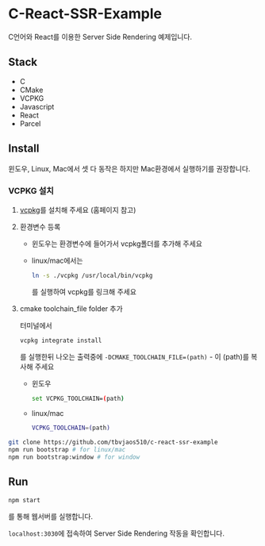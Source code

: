 # C-React-SSR-Example

C언어와 React를 이용한 Server Side Rendering 예제입니다.

## Stack

* C
* CMake
* VCPKG
* Javascript
* React
* Parcel

## Install

윈도우, Linux, Mac에서 셋 다 동작은 하지만 Mac환경에서 실행하기를 권장합니다.

### VCPKG 설치

1. [vcpkg](https://github.com/microsoft/vcpkg)를 설치해 주세요 (홈페이지 참고)

2. 환경변수 등록
   * 윈도우는 환경변수에 들어가서 vcpkg폴더를 추가해 주세요
   * linux/mac에서는

     ```bash
     ln -s ./vcpkg /usr/local/bin/vcpkg
     ```

     를 실행하여 vcpkg를 링크해 주세요

3. cmake toolchain_file folder 추가

   터미널에서

   ```bash
   vcpkg integrate install
   ```

   를 실행한뒤 나오는 출력중에  `-DCMAKE_TOOLCHAIN_FILE=(path)` - 이 (path)를 복사해 주세요

   * 윈도우

     ```bash
     set VCPKG_TOOLCHAIN=(path)
     ```

   * linux/mac

     ```bash
     VCPKG_TOOLCHAIN=(path)
     ```

```bash
git clone https://github.com/tbvjaos510/c-react-ssr-example
npm run bootstrap # for linux/mac
npm run bootstrap:window # for window
```

## Run

```bash
npm start
```

를 통해 웹서버를 실행합니다.

`localhost:3030`에 접속하여 Server Side Rendering 작동을 확인합니다.
